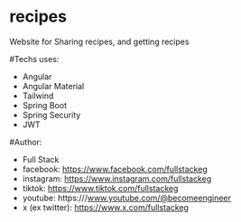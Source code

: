 ﻿# recipes
Website for Sharing recipes, and getting recipes

#Techs uses:
- Angular
- Angular Material
- Tailwind
- Spring Boot
- Spring Security
- JWT

#Author:
- Full Stack
- facebook: https://www.facebook.com/fullstackeg
- instagram: https://www.instagram.com/fullstackeg
- tiktok: https://www.tiktok.com/fullstackeg
- youtube: https:///www.youtube.com/@becomeengineer
- x (ex twitter): https://www.x.com/fullstackeg
